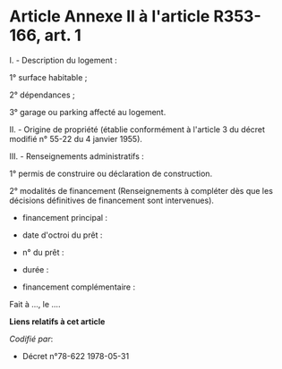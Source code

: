 # Article Annexe II à l'article R353-166, art. 1

I. - Description du logement :

1° surface habitable ;

2° dépendances ;

3° garage ou parking affecté au logement.

II. - Origine de propriété (établie conformément à l'article 3 du décret modifié n° 55-22 du 4 janvier 1955).

III. - Renseignements administratifs :

1° permis de construire ou déclaration de construction.

2° modalités de financement (Renseignements à compléter dès que les décisions définitives de financement sont intervenues).

- financement principal :

- date d'octroi du prêt :

- n° du prêt :

- durée :

- financement complémentaire :

Fait à ..., le ....

**Liens relatifs à cet article**

_Codifié par_:

  - Décret n°78-622 1978-05-31
